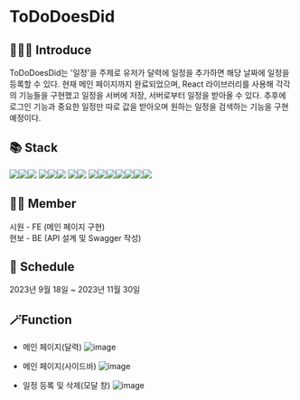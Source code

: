 # ToDoDoesDid



## 💁🏻‍♀️ Introduce
ToDoDoesDid는 '일정'을 주제로 유저가 달력에 일정을 추가하면 해당 날짜에 일정을 등록할 수 있다. 현재 메인 페이지까지 완료되었으며, React 라이브러리를 사용해 각각의 기능들을 구현했고 일정을 서버에 저장, 서버로부터 일정을 받아올 수 있다. 추후에 로그인 기능과 중요한 일정만 따로 값을 받아오며 원하는 일정을 검색하는 기능을 구현 예정이다.

## 📚 Stack
<img src="https://img.shields.io/badge/html5-E34F26?style=for-the-badge&logo=html5&logoColor=white"><img src="https://img.shields.io/badge/react-61DAFB?style=for-the-badge&logo=react&logoColor=black"><img src="https://img.shields.io/badge/css-1572B6?style=for-the-badge&logo=css3&logoColor=white"> <img src="https://img.shields.io/badge/amazonaws-232F3E?style=for-the-badge&logo=amazonaws&logoColor=white"><img src="https://img.shields.io/badge/fontawesome-339AF0?style=for-the-badge&logo=fontawesome&logoColor=white"><img src="https://img.shields.io/badge/github-181717?style=for-the-badge&logo=github&logoColor=white">
 <img src="https://img.shields.io/badge/java-007396?style=for-the-badge&logo=java&logoColor=white"><img src="https://img.shields.io/badge/springboot-6DB33F?style=for-the-badge&logo=springboot&logoColor=white">
 <img src="https://img.shields.io/badge/vite-646CFF?style=for-the-badge&logo=vite&logoColor=white"><img src="https://img.shields.io/badge/ESLint-4B32C3?style=for-the-badge&logo=ESLint&logoColor=white"><img src="https://img.shields.io/badge/Axios-5A29E4?style=for-the-badge&logo=Axios&logoColor=white"><img src="https://img.shields.io/badge/Yarn-2C8EBB?style=for-the-badge&logo=Yarn&logoColor=white"><img src="https://img.shields.io/badge/datefns-770C56?style=for-the-badge&logo=datefns&logoColor=white"><img src="https://img.shields.io/badge/pigma-F24E1E?style=for-the-badge&logo=pigma&logoColor=white"><img src="https://img.shields.io/badge/styledcomponent-DB7093?style=for-the-badge&logo=styledcomponen&logoColor=white">

## 🤼‍♂️ Member
시원 - FE (메인 페이지 구현)<br />
현보 - BE (API 설계 및 Swagger 작성)

## 📆 Schedule
2023년 9월 18일 ~ 2023년 11월 30일

## 🪄Function

- 메인 페이지(달력)
![image](https://github.com/siwon99/ToDoDoesDid/assets/126474541/b77e3180-eab8-4e75-8d3f-736f572d4561)


- 메인 페이지(사이드바)
![image](https://github.com/siwon99/ToDoDoesDid/assets/126474541/d53a238e-8716-448a-b225-36ad0cdacb25)



- 일정 등록 및 삭제(모달 창)
![image](https://github.com/siwon99/ToDoDoesDid/assets/126474541/13e7dc87-2b4e-4041-bf77-3f8120cd30de)






